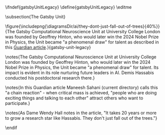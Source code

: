 \ifndef{gatsbyUnitLegacy}
\define{gatsbyUnitLegacy}
\editme

\subsection{The Gatsby Unit}

\figure{\includepng{\diagramsDir/ai/they-dont-just-fall-out-of-trees}{40%}}{The Gatsby Computational Neuroscience Unit at University College London was founded by Geoffrey Hinton, who would later win the 2024 Nobel Prize in Physics, the Unit became "a phenomenal draw" for talent as described in this [Guardian article](https://www.theguardian.com/science/2024/oct/11/nobel-awards-highlight-britains-ai-pedigree-demis-hassabis-geoffrey-hinton).}{gatsby-unit-legacy}

\notes{The Gatsby Computational Neuroscience Unit at University College London was founded by Geoffrey Hinton, who would later win the 2024 Nobel Prize in Physics, the Unit became "a phenomenal draw" for talent. Its impact is evident in its role nurturing future leaders in AI. Demis Hassabis conducted his postdoctoral research there.}

\notes{In this Guardian article Maneesh Sahani (current directory) calls this "a chain reaction" - when critical mass is achieved, "people who are doing exciting things and talking to each other" attract others who want to participate.}

\notes{As Dame Wendy Hall notes in the article, "It takes 20 years or more to grow a research star like Hassabis. They don't just fall out of the trees."}

\endif 